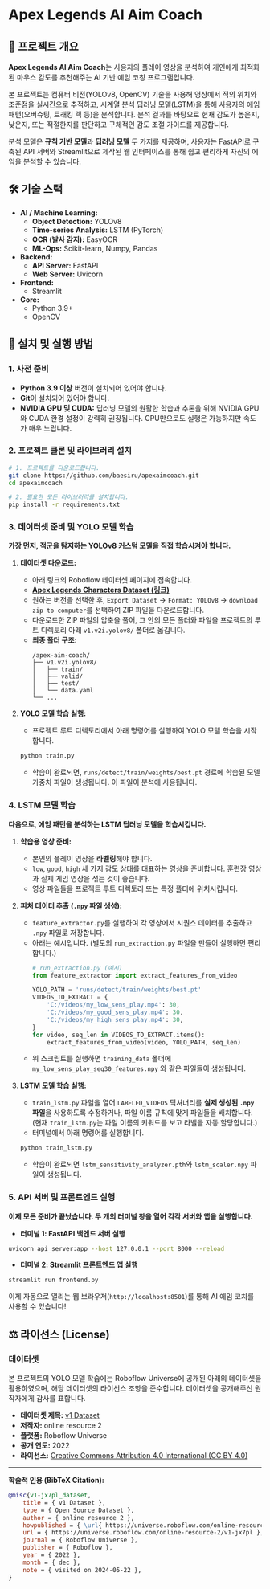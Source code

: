 # **Apex Legends AI Aim Coach**

## 📖 프로젝트 개요

**Apex Legends AI Aim Coach**는 사용자의 플레이 영상을 분석하여 개인에게 최적화된 마우스 감도를 추천해주는 AI 기반 에임 코칭 프로그램입니다.

본 프로젝트는 컴퓨터 비전(YOLOv8, OpenCV) 기술을 사용해 영상에서 적의 위치와 조준점을 실시간으로 추적하고, 시계열 분석 딥러닝 모델(LSTM)을 통해 사용자의 에임 패턴(오버슈팅, 트래킹 랙 등)을 분석합니다. 분석 결과를 바탕으로 현재 감도가 높은지, 낮은지, 또는 적절한지를 판단하고 구체적인 감도 조절 가이드를 제공합니다.

분석 모델은 **규칙 기반 모델**과 **딥러닝 모델** 두 가지를 제공하며, 사용자는 FastAPI로 구축된 API 서버와 Streamlit으로 제작된 웹 인터페이스를 통해 쉽고 편리하게 자신의 에임을 분석할 수 있습니다.

## 🛠️ 기술 스택

- **AI / Machine Learning:**
  - **Object Detection:** YOLOv8
  - **Time-series Analysis:** LSTM (PyTorch)
  - **OCR (발사 감지):** EasyOCR
  - **ML-Ops:** Scikit-learn, Numpy, Pandas
- **Backend:**
  - **API Server:** FastAPI
  - **Web Server:** Uvicorn
- **Frontend:**
  - Streamlit
- **Core:**
  - Python 3.9+
  - OpenCV


## 🚀 설치 및 실행 방법

### 1. 사전 준비

- **Python 3.9 이상** 버전이 설치되어 있어야 합니다.
- **Git**이 설치되어 있어야 합니다.
- **NVIDIA GPU 및 CUDA:** 딥러닝 모델의 원활한 학습과 추론을 위해 NVIDIA GPU와 CUDA 환경 설정이 강력히 권장됩니다. CPU만으로도 실행은 가능하지만 속도가 매우 느립니다.

### 2. 프로젝트 클론 및 라이브러리 설치

```bash
# 1. 프로젝트를 다운로드합니다.
git clone https://github.com/baesiru/apexaimcoach.git
cd apexaimcoach

# 2. 필요한 모든 라이브러리를 설치합니다.
pip install -r requirements.txt
```

### 3. 데이터셋 준비 및 YOLO 모델 학습

**가장 먼저, 적군을 탐지하는 YOLOv8 커스텀 모델을 직접 학습시켜야 합니다.**

1.  **데이터셋 다운로드:**
    *   아래 링크의 Roboflow 데이터셋 페이지에 접속합니다.
    *   [**Apex Legends Characters Dataset (링크)**](https://universe.roboflow.com/online-resource-2/v1-jx7pl)
    *   원하는 버전을 선택한 후, `Export Dataset` -> `Format: YOLOv8` -> `download zip to computer`를 선택하여 ZIP 파일을 다운로드합니다.
    *   다운로드한 ZIP 파일의 압축을 풀어, 그 안의 모든 폴더와 파일을 프로젝트의 루트 디렉토리 아래 `v1.v2i.yolov8/` 폴더로 옮깁니다.
    *   **최종 폴더 구조:**
        ```
        /apex-aim-coach/
        ├── v1.v2i.yolov8/
        │   ├── train/
        │   ├── valid/
        │   ├── test/
        │   └── data.yaml
        └── ...
        ```

2.  **YOLO 모델 학습 실행:**
    *   프로젝트 루트 디렉토리에서 아래 명령어를 실행하여 YOLO 모델 학습을 시작합니다.
    ```bash
    python train.py
    ```
    *   학습이 완료되면, `runs/detect/train/weights/best.pt` 경로에 학습된 모델 가중치 파일이 생성됩니다. 이 파일이 분석에 사용됩니다.

### 4. LSTM 모델 학습

**다음으로, 에임 패턴을 분석하는 LSTM 딥러닝 모델을 학습시킵니다.**

1.  **학습용 영상 준비:**
    *   본인의 플레이 영상을 **라벨링**해야 합니다.
    *   `low`, `good`, `high` 세 가지 감도 상태를 대표하는 영상을 준비합니다. 훈련장 영상과 실제 게임 영상을 섞는 것이 좋습니다.
    *   영상 파일들을 프로젝트 루트 디렉토리 또는 특정 폴더에 위치시킵니다.

2.  **피처 데이터 추출 (`.npy` 파일 생성):**
    *   `feature_extractor.py`를 실행하여 각 영상에서 시퀀스 데이터를 추출하고 `.npy` 파일로 저장합니다.
    *   아래는 예시입니다. (별도의 `run_extraction.py` 파일을 만들어 실행하면 편리합니다.)
        ```python
        # run_extraction.py (예시)
        from feature_extractor import extract_features_from_video

        YOLO_PATH = 'runs/detect/train/weights/best.pt'
        VIDEOS_TO_EXTRACT = {
            'C:/videos/my_low_sens_play.mp4': 30,
            'C:/videos/my_good_sens_play.mp4': 30,
            'C:/videos/my_high_sens_play.mp4': 30,
        }
        for video, seq_len in VIDEOS_TO_EXTRACT.items():
            extract_features_from_video(video, YOLO_PATH, seq_len)
        ```
    *   위 스크립트를 실행하면 `training_data` 폴더에 `my_low_sens_play_seq30_features.npy` 와 같은 파일들이 생성됩니다.

3.  **LSTM 모델 학습 실행:**
    *   `train_lstm.py` 파일을 열어 `LABELED_VIDEOS` 딕셔너리를 **실제 생성된 `.npy` 파일**을 사용하도록 수정하거나, 파일 이름 규칙에 맞게 파일들을 배치합니다. (현재 `train_lstm.py`는 파일 이름의 키워드를 보고 라벨을 자동 할당합니다.)
    *   터미널에서 아래 명령어를 실행합니다.
    ```bash
    python train_lstm.py
    ```
    *   학습이 완료되면 `lstm_sensitivity_analyzer.pth`와 `lstm_scaler.npy` 파일이 생성됩니다.

### 5. API 서버 및 프론트엔드 실행

**이제 모든 준비가 끝났습니다. 두 개의 터미널 창을 열어 각각 서버와 앱을 실행합니다.**

*   **터미널 1: FastAPI 백엔드 서버 실행**
  ```bash
  uvicorn api_server:app --host 127.0.0.1 --port 8000 --reload
  ```

*   **터미널 2: Streamlit 프론트엔드 앱 실행**
  ```bash
  streamlit run frontend.py
  ```

이제 자동으로 열리는 웹 브라우저(`http://localhost:8501`)를 통해 AI 에임 코치를 사용할 수 있습니다!

## ⚖️ 라이선스 (License)

### 데이터셋

본 프로젝트의 YOLO 모델 학습에는 Roboflow Universe에 공개된 아래의 데이터셋을 활용하였으며, 해당 데이터셋의 라이선스 조항을 준수합니다. 데이터셋을 공개해주신 원작자에게 감사를 표합니다.

- **데이터셋 제목:** [v1 Dataset](https://universe.roboflow.com/online-resource-2/v1-jx7pl)
- **저작자:** online resource 2
- **플랫폼:** Roboflow Universe
- **공개 연도:** 2022
- **라이선스:** [Creative Commons Attribution 4.0 International (CC BY 4.0)](https://creativecommons.org/licenses/by/4.0/)

---
**학술적 인용 (BibTeX Citation):**
```bibtex
@misc{v1-jx7pl_dataset,
    title = { v1 Dataset },
    type = { Open Source Dataset },
    author = { online resource 2 },
    howpublished = { \url{ https://universe.roboflow.com/online-resource-2/v1-jx7pl } },
    url = { https://universe.roboflow.com/online-resource-2/v1-jx7pl },
    journal = { Roboflow Universe },
    publisher = { Roboflow },
    year = { 2022 },
    month = { dec },
    note = { visited on 2024-05-22 },
}